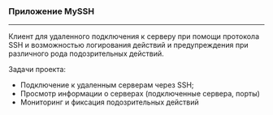 ### Приложение MySSH
----

Клиент для удаленного подключения к серверу при помощи протокола SSH и
возможностью логирования действий и предупреждения при различного рода 
подозрительных действий.

Задачи проекта:
- Подключение к удаленным серверам через SSH;
- Просмотр информации о серверах (подключенные сервера, порты)
- Мониторинг и фиксация подозрительных действий
